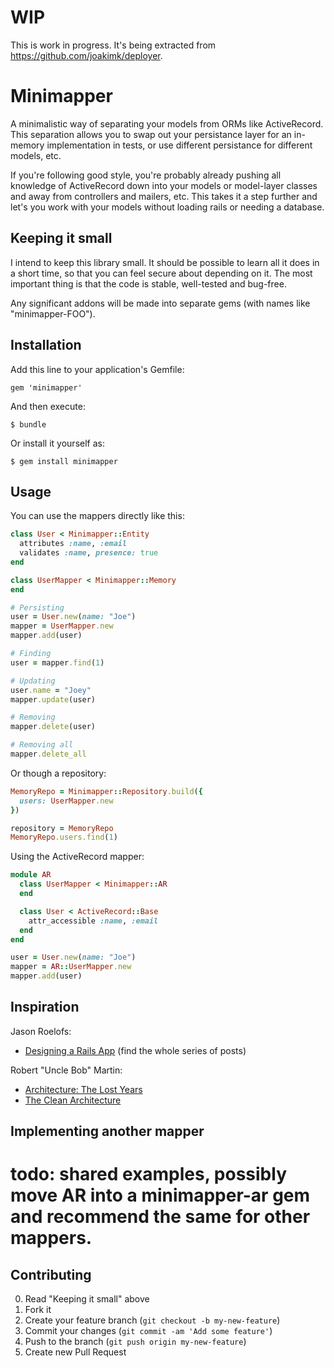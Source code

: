# WIP

This is work in progress. It's being extracted from https://github.com/joakimk/deployer.

# Minimapper

A minimalistic way of separating your models from ORMs like ActiveRecord. This separation allows you to swap out your persistance layer for an in-memory implementation in tests, or use different persistance for different models, etc.

If you're following good style, you're probably already pushing all knowledge of ActiveRecord down into your models or model-layer classes and away from controllers and mailers, etc. This takes it a step further and let's you work with your models without loading rails or needing a database.

## Keeping it small

I intend to keep this library small. It should be possible to learn all it does in a short time, so that you can feel secure about depending on it. The most important thing is that the code is stable, well-tested and bug-free.

Any significant addons will be made into separate gems (with names like "minimapper-FOO").

## Installation

Add this line to your application's Gemfile:

    gem 'minimapper'

And then execute:

    $ bundle

Or install it yourself as:

    $ gem install minimapper

## Usage

You can use the mappers directly like this:

``` ruby
class User < Minimapper::Entity
  attributes :name, :email
  validates :name, presence: true
end

class UserMapper < Minimapper::Memory
end

# Persisting
user = User.new(name: "Joe")
mapper = UserMapper.new
mapper.add(user)

# Finding
user = mapper.find(1)

# Updating
user.name = "Joey"
mapper.update(user)

# Removing
mapper.delete(user)

# Removing all
mapper.delete_all
```

Or though a repository:

``` ruby
MemoryRepo = Minimapper::Repository.build({
  users: UserMapper.new
})

repository = MemoryRepo
MemoryRepo.users.find(1)
```

Using the ActiveRecord mapper:

``` ruby
module AR
  class UserMapper < Minimapper::AR
  end

  class User < ActiveRecord::Base
    attr_accessible :name, :email
  end
end

user = User.new(name: "Joe")
mapper = AR::UserMapper.new
mapper.add(user)
```

## Inspiration

Jason Roelofs:
* [Designing a Rails App](http://jasonroelofs.com/2012/05/29/designing-a-rails-app-part-1/) (find the whole series of posts)

Robert "Uncle Bob" Martin:
* [Architecture: The Lost Years](http://www.confreaks.com/videos/759-rubymidwest2011-keynote-architecture-the-lost-years)
* [The Clean Architecture](http://blog.8thlight.com/uncle-bob/2012/08/13/the-clean-architecture.html)

## Implementing another mapper

# todo: shared examples, possibly move AR into a minimapper-ar gem and recommend the same for other mappers.

## Contributing

0. Read "Keeping it small" above
1. Fork it
2. Create your feature branch (`git checkout -b my-new-feature`)
3. Commit your changes (`git commit -am 'Add some feature'`)
4. Push to the branch (`git push origin my-new-feature`)
5. Create new Pull Request
